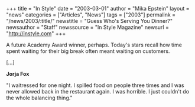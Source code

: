 +++
title = "In Style"
date = "2003-03-01"
author = "Mika Epstein"
layout = "news"
categories = ["Articles", "News"]
tags = ["2003"]
permalink = "/news/2003/:title/"
newstitle = "Guess Who's Serving You Dinner?"
newsauthor = "Staff"
newssource = "In Style Magazine"
newsurl = "http://instyle.com"
+++

A future Academy Award winner, perhaps. Today's stars recall how time spent waiting for their big break often meant waiting on customers.

[...]

**Jorja Fox**

"I waitressed for one night. I spilled food on people three times and I was never allowed back in the restaurant again. I was horrible. I just couldn't do the whole balancing thing."

